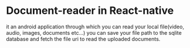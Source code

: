 # Document-reader in React-native

it an android application through which you can read your local file(video, audio, images, documents etc...) you can save your file path to the sqlite database and fetch the file uri to read the uploaded documents. 
